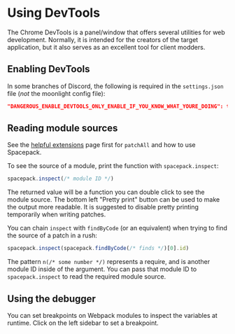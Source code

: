 # Using DevTools

The Chrome DevTools is a panel/window that offers several utilities for web development. Normally, it is intended for the creators of the target application, but it also serves as an excellent tool for client modders.

## Enabling DevTools

In some branches of Discord, the following is required in the `settings.json` file (*not* the moonlight config file):

```json
"DANGEROUS_ENABLE_DEVTOOLS_ONLY_ENABLE_IF_YOU_KNOW_WHAT_YOURE_DOING": true
```

## Reading module sources

See the [helpful extensions](/docs/ext-dev/helpful-exts) page first for `patchAll` and how to use Spacepack.

To see the source of a module, print the function with `spacepack.inspect`:

```js
spacepack.inspect(/* module ID */)
```

The returned value will be a function you can double click to see the module source. The bottom left "Pretty print" button can be used to make the output more readable. It is suggested to disable pretty printing temporarily when writing patches.

You can chain `inspect` with `findByCode` (or an equivalent) when trying to find the source of a patch in a rush:

```js
spacepack.inspect(spacepack.findByCode(/* finds */)[0].id)
```

The pattern `n(/* some number */)` represents a require, and is another module ID inside of the argument. You can pass that module ID to `spacepack.inspect` to read the required module source.

## Using the debugger

You can set breakpoints on Webpack modules to inspect the variables at runtime. Click on the left sidebar to set a breakpoint.
